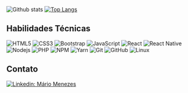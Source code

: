 ![Github stats](https://github-readme-stats.vercel.app/api?username=menezesmario&hide=issues&theme=chartreuse-dark&show_icons=true&hide_border=false&count_private=true&include_all_commits=true&line_height=24.5)
[![Top Langs](https://github-readme-stats.vercel.app/api/top-langs/?username=menezesmario&layout=compact&theme=chartreuse-dark&langs_count=10)](https://github.com/menezesmario/github-readme-stats)

## Habilidades Técnicas

![HTML5](https://img.shields.io/badge/-HTML5-E34F26?style=flat-square&logo=html5&logoColor=white)
![CSS3](https://img.shields.io/badge/-CSS3-1572B6?style=flat-square&logo=css3)
![Bootstrap](https://img.shields.io/badge/-Bootstrap-563D7C?style=flat-square&logo=bootstrap)
![JavaScript](https://img.shields.io/badge/-JavaScript-black?style=flat-square&logo=javascript)
![React](https://img.shields.io/badge/-React-black?style=flat-square&logo=react)
![React Native](https://img.shields.io/badge/-React%20Native-45b8d8?style=flat-square&logo=react&logoColor=white)
![Nodejs](https://img.shields.io/badge/NodeJs-339933.svg?logo=node.js&logoColor=white)
![PHP](https://img.shields.io/badge/-PHP-8892BF?style=flat-square&logo=php&logoColor=white)
![NPM](https://img.shields.io/badge/NPM-CB3837.svg?logo=npm)
![Yarn](https://img.shields.io/badge/Yarn-2C8EBB.svg?logo=yarn&logoColor=white)
![Git](https://img.shields.io/badge/-Git-black?style=flat-square&logo=git)
![GitHub](https://img.shields.io/badge/-GitHub-181717?style=flat-square&logo=github)
![Linux](https://img.shields.io/badge/-Linux-16C60C?style=flat-square&logo=linux&logoColor=white)



## Contato

[![Linkedin: Mário Menezes](https://img.shields.io/badge/-MárioMenezes-blue?style=flat-square&logo=Linkedin&logoColor=white&link=https://www.linkedin.com/in/menezesmario/)](https://www.linkedin.com/in/menezesmario/)


